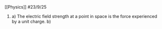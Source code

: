 [[Physics]]
#23/9/25 
1) a) The electric field strength at a point in space is the force experienced by a unit charge.
	b) 